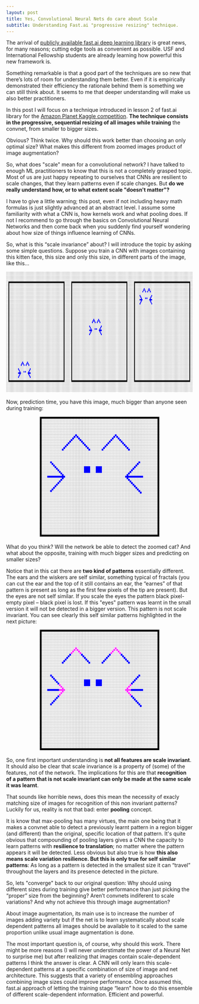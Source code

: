 ```yaml
---
layout: post
title: Yes, Convolutional Neural Nets do care about Scale
subtitle: Understanding Fast.ai "progressive resizing" technique. 
---
```


The arrival of  [publicly available fast.ai deep learning library](https://github.com/fastai/fastai/tree/master/courses/dl1) is great news, for many reasons; cutting edge tools as convenient as possible. USF  and International Fellowship students are already learning how powerful this new framework is.

Something remarkable is that a good part of the techniques are so new that there’s lots of room for understanding them better. Even if it is empirically demonstrated their efficiency the rationale behind them is something we can still think about. It seems to me that deeper understanding will make us also better practitioners.

In this post I will focus on a technique introduced in lesson 2 of fast.ai library for the [Amazon Planet Kaggle competition](https://www.kaggle.com/c/planet-understanding-the-amazon-from-space). **The technique consists in the progressive, sequential resizing of all images while training** the convnet, from smaller to bigger sizes.

Obvious? Think twice. Why should this work better than choosing an only optimal size?  What makes this different from zoomed images product of image augmentation? 

So, what does "scale" mean for a convolutional network? I have talked to enough ML practitioners to know that this is not a completely grasped topic. Most of us are just happy repeating to ourselves that CNNs are resilient to scale changes, that they learn patterns even if scale changes. But **do we really understand how, or to what extent scale "doesn't matter"?** 

I have to give a little warning; this post, even if not including heavy math formulas is just slightly advanced at an abstract level. I assume some familiarity with what a CNN is, how kernels work and what pooling does. If not I recommend to go through the basics on Convolutional Neural Networks and then come back when you suddenly find yourself wondering about how size of things influence learning of CNNs.

So, what is this “scale invariance” about? I will introduce the topic by asking some simple questions. Suppose you  train a CNN with images containing this kitten face, this size and only this size, in different parts of the image, like this…


<img src="/img/imagenes1.PNG" height="325" width="850"> 

Now, prediction time, you have this image, much bigger than anyone seen during training:

<center>
<img src="/img/imagenes2.PNG" height="325" width="325"> 
</center>

What do you think? Will the network be able to detect the zoomed cat? And what about the opposite, training with much bigger sizes and predicting on smaller sizes?


Notice that in this cat there are **two kind of patterns** essentially different. The ears and the wiskers are self similar, something typical of fractals (you can cut the ear and the top of it still contains an ear, the “earnes” of that pattern is present as long as the first few pixels of the tip are present). But the eyes are not self similar. If you scale the eyes the pattern black pixel- empty pixel – black pixel is lost. If this "eyes" pattern was learnt in the small version it will not be detected in  a bigger version. This pattern is not scale invariant. You can see clearly this self similar patterns highlighted in the next picture:

<center>
<img src="/img/imagenes3.PNG" height="325" width="325"> 
</center>

So, one first important understanding is **not all features are scale invariant**. It should also be clear that scale invariance is a property of (some) of the features, not of the network. The implications for this are that **recognition of a pattern that is not scale invariant can only be made at the same scale it was learnt**. 

That sounds like horrible news, does this mean the necessity of exacly matching size of images for recognition of this non invariant patterns? Luckily for us, reality is not that bad: enter **pooling** concept.

It is know that max-pooling has many virtues, the main one being that it makes a convnet able to detect a previously learnt pattern in a region bigger (and different) than the original, specific location of that pattern. It's quite obvious that compounding of pooling layers gives a CNN the capacity to learn patterns with **resilience to  translation**; no matter where the pattern appears it will be detected. Less obvious but also true is how **this also means scale variation resilience. But this is only  true for self similar patterns**: As long as a pattern is detected in the smallest size it can “travel” throughout the layers and its presence detected in the picture. 

So, lets "converge" back to our original question: Why should using different sizes during training give better performance than just picking the “proper” size from the beginning? Aren’t convnets indiferent to scale variations? And why not achieve this through image augmentation?


About image augmentation, its main use is to increase the number of images adding variety but if the net is to learn systematically about scale dependent patterns all images should be available to it scaled to the same proportion unlike usual image augmentation is done. 

The most important question is, of course, why should this work. There might be more reasons (I will never understimate the power of a Neural Net to surprise me) but after realizing that images contain scale-dependent patterns I think the answer is clear. A CNN will only learn this scale-dependent patterns at a specific combination of size of image and  net architecture. This suggests that a variety of ensembling approaches combining image sizes could improve performance. Once assumed this, fast.ai approach of letting  the training stage “learn” how to do this ensemble of different scale-dependent information. Efficient and powerful.
